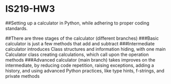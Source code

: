 # IS219-HW3
##Setting up a calculator in Python, while adhering to proper coding standards.

##There are three stages of the calculator (different branches)
###Basic calculator is just a few methods that add and subtract
###Intermediate calculator introduces Class structures and information hiding, with one main Calculator class creating calculations, which call upon the operation methods
###Advanced calculator (main branch) takes improves on the intermediate, by reducing code repetition, raising exceptions, adding a history, and using advanced Python practices, like type hints, f-strings, and private methods

